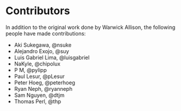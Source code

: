 # Contributors

In addition to the original work done by Warwick Allison, the following people
have made contributions:

* Aki Sukegawa, @nsuke
* Alejandro Exojo, @suy
* Luis Gabriel Lima, @luisgabriel
* NaKyle, @chipolux
* P M, @pylipp
* Paul Lesur, @pLesur
* Peter Hoeg, @peterhoeg
* Ryan Neph, @ryanneph
* Sam Nguyen, @dtjm
* Thomas Perl, @thp
